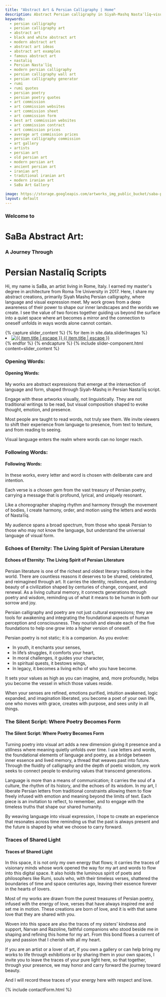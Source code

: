 ```yaml
---
title: "Abstract Art & Persian Calligraphy | Home"
description: Abstract Persian calligraphy in Siyah-Mashq Nastaʿlīq—visual poetry beyond words, blending tradition, form, and contemporary expression.
keywords:
  - persian calligraphy
  - persian calligraphy art
  - abstract art
  - black and white abstract art
  - modern abstract art
  - abstract art ideas
  - abstract art examples
  - famous abstract art
  - nastaliq
  - Persian Nastaʿlīq
  - modern persian calligraphy
  - persian calligraphy wall art
  - persian calligraphy generator
  - rumi
  - rumi quotes
  - persian poetry
  - persian poetry quotes
  - art commission
  - art commission websites
  - art commission sheet
  - art commission form
  - best art commission websites
  - art commission contract
  - art commission prices
  - average art commission prices
  - persian calligraphy commission
  - art gallery
  - artists
  - persian art
  - old persian art
  - modern persian art
  - ancient persian art
  - iranian art
  - traditional iranian art
  - modern iranian art
  - SaBa Art Gallery

image: https://storage.googleapis.com/artworks_img_public_bucket/saba-persian-calligraphy/BeyondWords/thumbnail/BeyondWords-S-01.jpg
layout: default
---
```



<h3 class="text-center text-gray-500 racing-sans-one-regular">Welcome to</h3>
<h1 class="text-center text-gray-800 md:-mt-6 racing-sans-one-regular">SaBa Abstract Art:</h1>
<h3 class="text-center text-gray-500 md:-mt-2 racing-sans-one-regular">A Journey Through</h3>
<h1 class="text-center text-gray-700 md:-mt-8 racing-sans-one-regular">Persian Nastalīq Scripts</h1>

<p class="pt-20 pb-32 text-base italic font-semibold leading-10 text-gray-500 md:text-xl">
Hi, my name is SaBa, an artist living in Rome, Italy. I earned my master's degree in architecture from Roma Tre University in 2017. Here, I share my abstract creations, primarily Siyah Mashq Persian calligraphy, where language and visual expression meet. My work grows from a deep awareness of their power to shape our inner landscapes and the worlds we create. I see the value of two forces together guiding us beyond the surface into a quiet space where art becomes a mirror and the connection to oneself unfolds in ways words alone cannot contain.
</p>
<article class="clearfix">
    <div class="w-full mx-auto mb-20 lg:float-right md:mb-10 lg:w-1/2 lg:mt-0">
        {% capture slider_content %}
            {% for item in site.data.sliderImages %}
                <li class="m-0 splide__slide">
                    <a href="{{ item.permalink }}" class="flex flex-col items-center justify-center">
                        <img
                        src="{{ item.image }}"
                        alt="{{ item.title | escape }}"
                        class="object-cover w-auto h-full mx-auto"
                        >
                        <span class="w-full text-xs text-center text-stone-400">{{ item.title | escape }}</span>
                    </a>
                </li>
            {% endfor %}
        {% endcapture %}
        {% include slider-component.html content=slider_content %}
    </div>
    <div class="space-y-4 lg:clear-left">
        <div class="space-y-4 ">
            <h3 class="hidden lg:block">Opening Words:</h3>
            <h4 class="block lg:hidden">Opening Words:</h4>
            <p class="text-sm md:text-base lg:text-lg">My works are abstract expressions that emerge at the intersection of language and form, shaped through Siyah-Mashq in Persian Nastaʿlīq script.</p>
            <p class="text-sm md:text-base lg:text-lg">Engage with these artworks visually, not linguistically. They are not traditional writings to be read, but visual composition shaped to evoke thought, emotion, and presence.</p>
            <p class="text-sm md:text-base lg:text-lg">Most people are taught to read words, not truly see them. We invite viewers to shift their experience from language to presence, from text to texture, and from reading to seeing.</p>
            <p class="text-sm md:text-base lg:text-lg">Visual language enters the realm where words can no longer reach.</p>
        </div>
        <div class="space-y-4 ">
            <h3 class="hidden lg:block">Following Words:</h3>
            <h4 class="block lg:hidden">Following Words:</h4>
            <p class="text-sm md:text-base lg:text-lg">In these works, every letter and word is chosen with deliberate care and intention.</p>
            <p class="text-sm md:text-base lg:text-lg">Each verse is a chosen gem from the vast treasury of Persian poetry, carrying a message that is profound, lyrical, and uniquely resonant.</p>
        </div>
        <div class="space-y-4">
            <p class="text-sm md:text-base lg:text-lg">Like a choreographer shaping rhythm and harmony through the movement of bodies, I create harmony, order, and motion using the letters and words of Nastaʿlīq.</p>
            <p class="text-sm md:text-base lg:text-lg">My audience spans a broad spectrum, from those who speak Persian to those who may not know the language, but understand the universal language of visual form.</p>
        </div>
    </div>
    <div class="mt-10 space-y-4">
        <h3 class="hidden lg:block">Echoes of Eternity: The Living Spirit of Persian Literature</h3>
        <h4 class="block lg:hidden">Echoes of Eternity: The Living Spirit of Persian Literature</h4>
        <p class="text-sm md:text-base lg:text-lg">
            Persian literature is one of the richest and oldest literary traditions in the world. There are countless reasons it deserves to be shared, celebrated, and reimagined through art. It carries the identity, resilience, and enduring beauty of a civilization shaped by centuries of change, conquest, and renewal. As a living cultural memory, it connects generations through poetry and wisdom, reminding us of what it means to be human in both our sorrow and joy.  
        </p>
        <p class="text-sm md:text-base lg:text-lg">
            Persian calligraphy and poetry are not just cultural expressions; they are tools for awakening and integrating the foundational aspects of human perception and consciousness. They nourish and elevate each of the five foundations to help one grow into a higher version of oneself. 
        </p>
        <p class="text-sm md:text-base lg:text-lg">
            Persian poetry is not static; it is a companion. As you evolve: 
        </p>
        <ul class="space-y-2 list-disc list-inside md:col-span-4">
            <li>In youth, it enchants your senses,</li>
            <li>In life’s struggles, it comforts your heart,</li>
            <li>In moral challenges, it guides your character,</li>
            <li>In spiritual quests, it bestows wings,</li>
            <li>In legacy, it becomes a living echo of who you have become.</li>
        </ul>
        <p class="text-sm md:text-base lg:text-lg">
            It sets your values as high as you can imagine, and, more profoundly, helps you become the vessel in which those values reside.  
        </p>
        <p class="text-sm md:text-base lg:text-lg">
            When your senses are refined, emotions purified, intuition awakened, logic expanded, and imagination liberated, you become a poet of your own life, one who moves with grace, creates with purpose, and sees unity in all things.  
        </p>
    </div>
    <div class="mt-10 space-y-4">
        <h3 class="hidden lg:block">The Silent Script: Where Poetry Becomes Form</h3>
        <h4 class="block lg:hidden">The Silent Script: Where Poetry Becomes Form</h4>
        <p class="text-sm md:text-base lg:text-lg">
            Turning poetry into visual art adds a new dimension giving it presence and a stillness where meaning quietly unfolds over time. I use letters and words, the foundational elements of language and poetry, as a bridge between inner essence and lived memory, a thread that weaves past into future. Through the fluidity of calligraphy and the depth of poetic wisdom, my work seeks to connect people to enduring values that transcend generations.  
        </p>
        <p class="text-sm md:text-base lg:text-lg">
            Language is more than a means of communication; it carries the soul of a culture, the rhythm of its history, and the echoes of its wisdom. In my art, I liberate Persian letters from traditional constraints allowing them to flow freely infused with emotion and meaning beyond the limits of text. Each piece is an invitation to reflect, to remember, and to engage with the timeless truths that shape our shared humanity. 
        </p>
        <p class="text-sm md:text-base lg:text-lg">
            By weaving language into visual expression, I hope to create an experience that resonates across time reminding us that the past is always present and the future is shaped by what we choose to carry forward.
        </p>
    </div>
    <div class="mt-10 space-y-4">
        <h3 class="hidden lg:block">Traces of Shared Light</h3>
        <h4 class="block lg:hidden">Traces of Shared Light</h4>
        <p class="text-sm md:text-base lg:text-lg">
            In this space, it is not only my own energy that flows; it carries the traces of visionary minds whose work opened the way for my art and words to flow into this digital space. It also holds the luminous spirit of poets and philosophers like Rumi, souls who, with their timeless verses, shattered the boundaries of time and space centuries ago, leaving their essence forever in the hearts of lovers.
        </p>
        <p class="text-sm md:text-base lg:text-lg">
            Most of my works are drawn from the purest treasures of Persian poetry, infused with the energy of love, verses that have always inspired me and set me in motion. These creations are born of love, and it is with that same love that they are shared with you.
        </p>
        <p class="text-sm md:text-base lg:text-lg">
            Woven into this space are also the traces of my sisters’ kindness and support, Narvan and Razoline, faithful companions who stood beside me in shaping and refining this home for my art. From this bond flows a current of joy and passion that I cherish with all my heart.
        </p>
        <p class="text-sm md:text-base lg:text-lg">
           If you are an artist or a lover of art, if you own a gallery or can help bring my works to life through exhibitions or by sharing them in your own spaces, I invite you to leave the traces of your pure light here, so that together, through your presence, we may honor and carry forward the journey toward beauty.
        </p>
        <p class="text-sm md:text-base lg:text-lg">
           And I will record these traces of your energy here with respect and love.
        </p>
    </div>
    <div class="w-full mx-auto my-6 md:w-4/5">{% include contactForm.html %}</div>
</article>